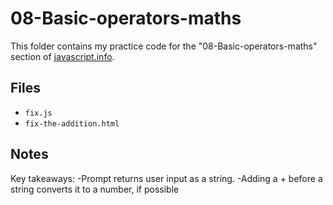 # 08-Basic-operators-maths

This folder contains my practice code for the "08-Basic-operators-maths" section of [javascript.info](https://javascript.info/).

## Files

- `fix.js`
- `fix-the-addition.html`

## Notes

Key takeaways:
-Prompt returns user input as a string.
-Adding a + before a string converts it to a number, if possible